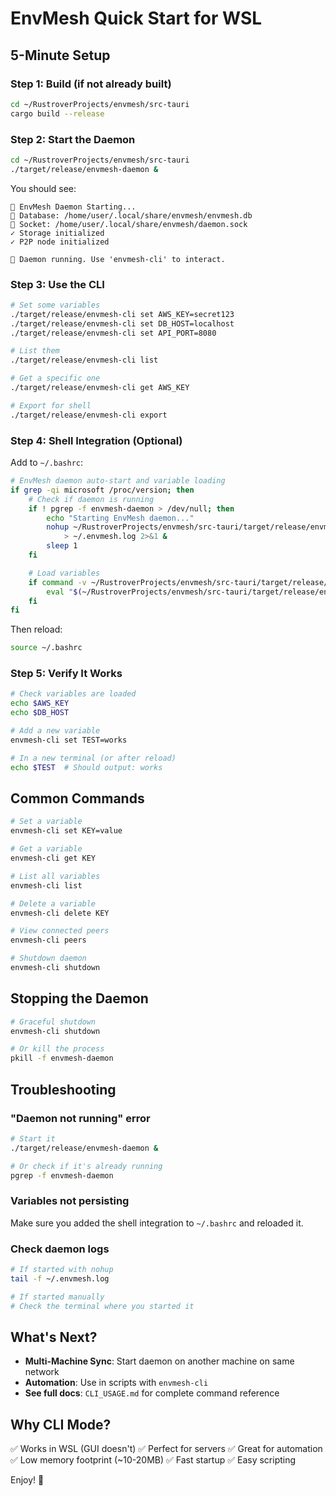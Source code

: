 # EnvMesh Quick Start for WSL

## 5-Minute Setup

### Step 1: Build (if not already built)

```bash
cd ~/RustroverProjects/envmesh/src-tauri
cargo build --release
```

### Step 2: Start the Daemon

```bash
cd ~/RustroverProjects/envmesh/src-tauri
./target/release/envmesh-daemon &
```

You should see:
```
🚀 EnvMesh Daemon Starting...
📁 Database: /home/user/.local/share/envmesh/envmesh.db
🔌 Socket: /home/user/.local/share/envmesh/daemon.sock
✓ Storage initialized
✓ P2P node initialized

📡 Daemon running. Use 'envmesh-cli' to interact.
```

### Step 3: Use the CLI

```bash
# Set some variables
./target/release/envmesh-cli set AWS_KEY=secret123
./target/release/envmesh-cli set DB_HOST=localhost
./target/release/envmesh-cli set API_PORT=8080

# List them
./target/release/envmesh-cli list

# Get a specific one
./target/release/envmesh-cli get AWS_KEY

# Export for shell
./target/release/envmesh-cli export
```

### Step 4: Shell Integration (Optional)

Add to `~/.bashrc`:

```bash
# EnvMesh daemon auto-start and variable loading
if grep -qi microsoft /proc/version; then
    # Check if daemon is running
    if ! pgrep -f envmesh-daemon > /dev/null; then
        echo "Starting EnvMesh daemon..."
        nohup ~/RustroverProjects/envmesh/src-tauri/target/release/envmesh-daemon \
            > ~/.envmesh.log 2>&1 &
        sleep 1
    fi

    # Load variables
    if command -v ~/RustroverProjects/envmesh/src-tauri/target/release/envmesh-cli &> /dev/null; then
        eval "$(~/RustroverProjects/envmesh/src-tauri/target/release/envmesh-cli export 2>/dev/null || true)"
    fi
fi
```

Then reload:
```bash
source ~/.bashrc
```

### Step 5: Verify It Works

```bash
# Check variables are loaded
echo $AWS_KEY
echo $DB_HOST

# Add a new variable
envmesh-cli set TEST=works

# In a new terminal (or after reload)
echo $TEST  # Should output: works
```

## Common Commands

```bash
# Set a variable
envmesh-cli set KEY=value

# Get a variable
envmesh-cli get KEY

# List all variables
envmesh-cli list

# Delete a variable
envmesh-cli delete KEY

# View connected peers
envmesh-cli peers

# Shutdown daemon
envmesh-cli shutdown
```

## Stopping the Daemon

```bash
# Graceful shutdown
envmesh-cli shutdown

# Or kill the process
pkill -f envmesh-daemon
```

## Troubleshooting

### "Daemon not running" error

```bash
# Start it
./target/release/envmesh-daemon &

# Or check if it's already running
pgrep -f envmesh-daemon
```

### Variables not persisting

Make sure you added the shell integration to `~/.bashrc` and reloaded it.

### Check daemon logs

```bash
# If started with nohup
tail -f ~/.envmesh.log

# If started manually
# Check the terminal where you started it
```

## What's Next?

- **Multi-Machine Sync**: Start daemon on another machine on same network
- **Automation**: Use in scripts with `envmesh-cli`
- **See full docs**: `CLI_USAGE.md` for complete command reference

## Why CLI Mode?

✅ Works in WSL (GUI doesn't)
✅ Perfect for servers
✅ Great for automation
✅ Low memory footprint (~10-20MB)
✅ Fast startup
✅ Easy scripting

Enjoy! 🚀
